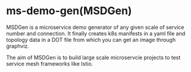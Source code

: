 # ms-demo-gen(MSDGen)
MSDGen is a microservice demo generator of any given scale of service number and connection.
It finally creates k8s manifests in a yaml file and topology data in a DOT file from which 
you can get an image through graphviz.

The aim of MSDGen is to build large scale microservcie projects to test service mesh frameworks like Istio.
